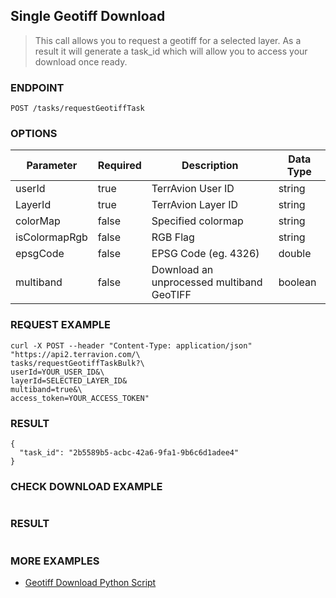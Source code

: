 ## Single Geotiff Download

> This call allows you to request a geotiff for a selected layer. As a result it will generate a task_id which will allow you to access your download once ready.

### ENDPOINT

`POST /tasks/requestGeotiffTask`

### OPTIONS

| Parameter | Required | Description | Data Type |
| - | - | - | - |
| userId | true | TerrAvion User ID | string |
| LayerId | true | TerrAvion Layer ID | string |
| colorMap | false | Specified colormap | string |
| isColormapRgb | false | RGB Flag | string |
| epsgCode | false | EPSG Code (eg. 4326) | double |
| multiband | false | Download an unprocessed multiband GeoTIFF | boolean |

### REQUEST EXAMPLE
```
curl -X POST --header "Content-Type: application/json" "https://api2.terravion.com/\
tasks/requestGeotiffTaskBulk?\
userId=YOUR_USER_ID&\
layerId=SELECTED_LAYER_ID&
multiband=true&\
access_token=YOUR_ACCESS_TOKEN"
```
### RESULT
```
{
  "task_id": "2b5589b5-acbc-42a6-9fa1-9b6c6d1adee4"
}
```

### CHECK DOWNLOAD EXAMPLE
```

```
### RESULT
```

```

### MORE EXAMPLES

* [Geotiff Download Python Script](../examples/geotiff_download)
